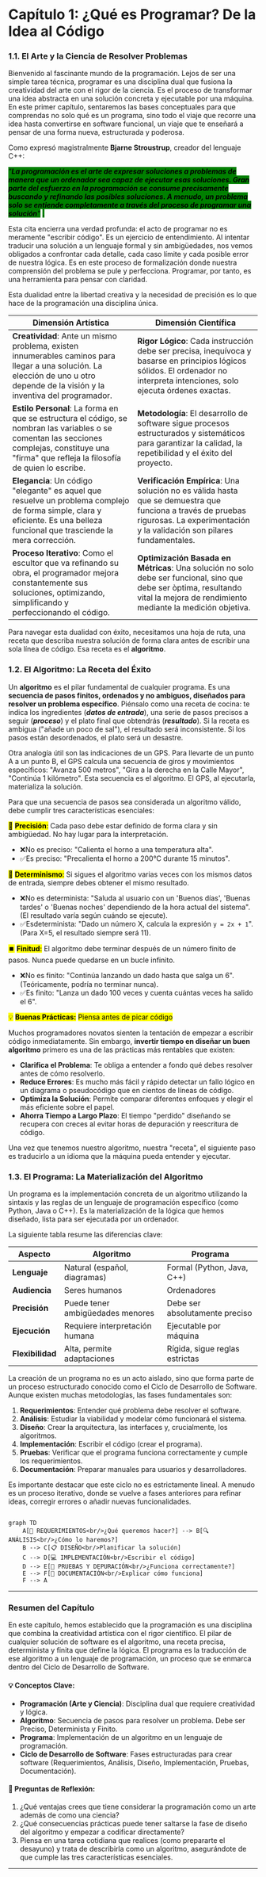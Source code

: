# Capítulo 1: ¿Qué es Programar? De la Idea al Código

### 1.1. El Arte y la Ciencia de Resolver Problemas

Bienvenido al fascinante mundo de la programación. Lejos de ser una simple tarea técnica, programar es una disciplina dual que fusiona la creatividad del arte con el rigor de la ciencia. Es el proceso de transformar una idea abstracta en una solución concreta y ejecutable por una máquina. En este primer capítulo, sentaremos las bases conceptuales para que comprendas no solo qué es un programa, sino todo el viaje que recorre una idea hasta convertirse en software funcional, un viaje que te enseñará a pensar de una forma nueva, estructurada y poderosa.

Como expresó magistralmente **Bjarne Stroustrup**, creador del lenguaje C++:

_<mark style="background-color:green;">"</mark><mark style="background-color:green;">**La programación es el arte de expresar soluciones a problemas de manera que un ordenador sea capaz de ejecutar esas soluciones. Gran parte del esfuerzo en la programación se consume precisamente buscando y refinando las posibles soluciones. A menudo, un problema solo se entiende completamente a través del proceso de programar una solución**</mark><mark style="background-color:green;">"</mark>_ <mark style="background-color:green;"></mark><mark style="background-color:green;">.</mark>

Esta cita encierra una verdad profunda: el acto de programar no es meramente "escribir código". Es un ejercicio de entendimiento. Al intentar traducir una solución a un lenguaje formal y sin ambigüedades, nos vemos obligados a confrontar cada detalle, cada caso límite y cada posible error de nuestra lógica. Es en este proceso de formalización donde nuestra comprensión del problema se pule y perfecciona. Programar, por tanto, es una herramienta para pensar con claridad.

Esta dualidad entre la libertad creativa y la necesidad de precisión es lo que hace de la programación una disciplina única.

| Dimensión Artística                                                                                                                                                                                | Dimensión Científica                                                                                                                                                                  |
| -------------------------------------------------------------------------------------------------------------------------------------------------------------------------------------------------- | ------------------------------------------------------------------------------------------------------------------------------------------------------------------------------------- |
| **Creatividad**: Ante un mismo problema, existen innumerables caminos para llegar a una solución. La elección de uno u otro depende de la visión y la inventiva del programador.                   | **Rigor Lógico**: Cada instrucción debe ser precisa, inequívoca y basarse en principios lógicos sólidos. El ordenador no interpreta intenciones, solo ejecuta órdenes exactas.        |
| **Estilo Personal**: La forma en que se estructura el código, se nombran las variables o se comentan las secciones complejas, constituye una "firma" que refleja la filosofía de quien lo escribe. | **Metodología**: El desarrollo de software sigue procesos estructurados y sistemáticos para garantizar la calidad, la repetibilidad y el éxito del proyecto.                          |
| **Elegancia**: Un código "elegante" es aquel que resuelve un problema complejo de forma simple, clara y eficiente. Es una belleza funcional que trasciende la mera corrección.                     | **Verificación Empírica**: Una solución no es válida hasta que se demuestra que funciona a través de pruebas rigurosas. La experimentación y la validación son pilares fundamentales. |
| **Proceso Iterativo**: Como el escultor que va refinando su obra, el programador mejora constantemente sus soluciones, optimizando, simplificando y perfeccionando el código.                      | **Optimización Basada en Métricas**: Una solución no solo debe ser funcional, sino que debe ser òptima, resultando vital la mejora de rendimiento mediante la medición objetiva.      |

Para navegar esta dualidad con éxito, necesitamos una hoja de ruta, una receta que describa nuestra solución de forma clara antes de escribir una sola línea de código. Esa receta es el **algoritmo**.

### 1.2. El Algoritmo: La Receta del Éxito

Un **algoritmo** es el pilar fundamental de cualquier programa. Es una **secuencia de pasos finitos, ordenados y no ambiguos, diseñados para resolver un problema específico**. Piénsalo como una receta de cocina: te indica los ingredientes (_**datos de entrada**_), una serie de pasos precisos a seguir (_**proceso**_) y el plato final que obtendrás (_**resultado**_). Si la receta es ambigua ("añade un poco de sal"), el resultado será inconsistente. Si los pasos están desordenados, el plato será un desastre.

Otra analogía útil son las indicaciones de un GPS. Para llevarte de un punto A a un punto B, el GPS calcula una secuencia de giros y movimientos específicos: "Avanza 500 metros", "Gira a la derecha en la Calle Mayor", "Continúa 1 kilómetro". Esta secuencia es el algoritmo. El GPS, al ejecutarla, materializa la solución.

Para que una secuencia de pasos sea considerada un algoritmo válido, debe cumplir tres características esenciales:

<mark style="background-color:$primary;">🎯</mark> <mark style="background-color:$primary;"></mark><mark style="background-color:$primary;">**Precisión**</mark><mark style="background-color:$primary;">:</mark> Cada paso debe estar definido de forma clara y sin ambigüedad. No hay lugar para la interpretación.

* ❌No es preciso: "Calienta el horno a una temperatura alta".
* ✅Es preciso: "Precalienta el horno a 200°C durante 15 minutos".

<mark style="background-color:$primary;">🔄</mark> <mark style="background-color:$primary;"></mark><mark style="background-color:$primary;">**Determinismo**</mark><mark style="background-color:$primary;">:</mark> Si sigues el algoritmo varias veces con los mismos datos de entrada, siempre debes obtener el mismo resultado.

* ❌No es determinista: "Saluda al usuario con un 'Buenos días', 'Buenas tardes' o 'Buenas noches' dependiendo de la hora actual del sistema". (El resultado varía según cuándo se ejecute).
* ✅Esdeterminista: "Dado un número X, calcula la expresión `y = 2x + 1`". (Para X=5, el resultado siempre será 11).

<mark style="background-color:$primary;">⏹️</mark> <mark style="background-color:$primary;"></mark><mark style="background-color:$primary;">**Finitud**</mark><mark style="background-color:$primary;">:</mark> El algoritmo debe terminar después de un número finito de pasos. Nunca puede quedarse en un bucle infinito.

* ❌No es finito: "Continúa lanzando un dado hasta que salga un 6". (Teóricamente, podría no terminar nunca).
* ✅Es finito: "Lanza un dado 100 veces y cuenta cuántas veces ha salido el 6".

<mark style="background-color:yellow;">💡</mark> <mark style="background-color:yellow;"></mark><mark style="background-color:yellow;">**Buenas Prácticas:**</mark> <mark style="background-color:yellow;"></mark><mark style="background-color:yellow;">Piensa antes de picar código</mark>

Muchos programadores novatos sienten la tentación de empezar a escribir código inmediatamente. Sin embargo, **invertir tiempo en diseñar un buen algoritmo** primero es una de las prácticas más rentables que existen:

* **Clarifica el Problema**: Te obliga a entender a fondo qué debes resolver antes de cómo resolverlo.
* **Reduce Errores**: Es mucho más fácil y rápido detectar un fallo lógico en un diagrama o pseudocódigo que en cientos de líneas de código.
* **Optimiza la Solución**: Permite comparar diferentes enfoques y elegir el más eficiente sobre el papel.
* **Ahorra Tiempo a Largo Plazo**: El tiempo "perdido" diseñando se recupera con creces al evitar horas de depuración y reescritura de código.

Una vez que tenemos nuestro algoritmo, nuestra "receta", el siguiente paso es traducirlo a un idioma que la máquina pueda entender y ejecutar.

### 1.3. El Programa: La Materialización del Algoritmo

Un programa es la implementación concreta de un algoritmo utilizando la sintaxis y las reglas de un lenguaje de programación específico (como Python, Java o C++). Es la materialización de la lógica que hemos diseñado, lista para ser ejecutada por un ordenador.

La siguiente tabla resume las diferencias clave:

| Aspecto          | Algoritmo                        | Programa                       |
| ---------------- | -------------------------------- | ------------------------------ |
| **Lenguaje**     | Natural (español, diagramas)     | Formal (Python, Java, C++)     |
| **Audiencia**    | Seres humanos                    | Ordenadores                    |
| **Precisión**    | Puede tener ambigüedades menores | Debe ser absolutamente preciso |
| **Ejecución**    | Requiere interpretación humana   | Ejecutable por máquina         |
| **Flexibilidad** | Alta, permite adaptaciones       | Rígida, sigue reglas estrictas |

La creación de un programa no es un acto aislado, sino que forma parte de un proceso estructurado conocido como el Ciclo de Desarrollo de Software. Aunque existen muchas metodologías, las fases fundamentales son:

1. **Requerimientos**: Entender qué problema debe resolver el software.
2. **Análisis**: Estudiar la viabilidad y modelar cómo funcionará el sistema.
3. **Diseño**: Crear la arquitectura, las interfaces y, crucialmente, los algoritmos.
4. **Implementación**: Escribir el código (crear el programa).
5. **Pruebas**: Verificar que el programa funciona correctamente y cumple los requerimientos.
6. **Documentación**: Preparar manuales para usuarios y desarrolladores.

Es importante destacar que este ciclo no es estrictamente lineal. A menudo es un proceso iterativo, donde se vuelve a fases anteriores para refinar ideas, corregir errores o añadir nuevas funcionalidades.

```mermaid

graph TD
    A[🤔 REQUERIMIENTOS<br/>¿Qué queremos hacer?] --> B[🔍 ANÁLISIS<br/>¿Cómo lo haremos?]
    B --> C[📋 DISEÑO<br/>Planificar la solución]
    C --> D[💻 IMPLEMENTACIÓN<br/>Escribir el código]
    D --> E[🧪 PRUEBAS Y DEPURACIÓN<br/>¿Funciona correctamente?]
    E --> F[📖 DOCUMENTACIÓN<br/>Explicar cómo funciona]
    F --> A
```

***

### Resumen del Capítulo

En este capítulo, hemos establecido que la programación es una disciplina que combina la creatividad artística con el rigor científico. El pilar de cualquier solución de software es el algoritmo, una receta precisa, determinista y finita que define la lógica. El programa es la traducción de ese algoritmo a un lenguaje de programación, un proceso que se enmarca dentro del Ciclo de Desarrollo de Software.

#### **💡 Conceptos Clave**:

* **Programación (Arte y Ciencia)**: Disciplina dual que requiere creatividad y lógica.
* **Algoritmo**: Secuencia de pasos para resolver un problema. Debe ser Preciso, Determinista y Finito.
* **Programa**: Implementación de un algoritmo en un lenguaje de programación.
* **Ciclo de Desarrollo de Software**: Fases estructuradas para crear software (Requerimientos, Análisis, Diseño, Implementación, Pruebas, Documentación).

#### **🤔 Preguntas de Reflexión**:

1. ¿Qué ventajas crees que tiene considerar la programación como un arte además de como una ciencia?
2. ¿Qué consecuencias prácticas puede tener saltarse la fase de diseño del algoritmo y empezar a codificar directamente?
3. Piensa en una tarea cotidiana que realices (como prepararte el desayuno) y trata de describirla como un algoritmo, asegurándote de que cumple las tres características esenciales.

***
